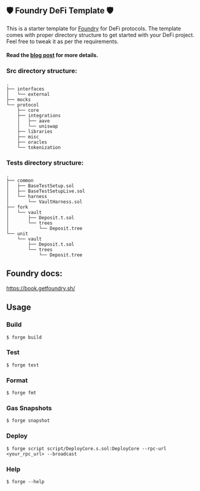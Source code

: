 ## 🛡️ Foundry DeFi Template 🛡️

This is a starter template for [Foundry](https://book.getfoundry.sh/) for DeFi protocols. The template comes with proper directory structure to get started with your DeFi project. Feel free to tweak it as per the requirements. 

#### Read the [blog post](https://flawsomedev.com/blog/ideal-defi-protocol-architecture-solidity-template) for more details. 

### Src directory structure:

```tree
.
├── interfaces
│   └── external
├── mocks
└── protocol
    ├── core
    ├── integrations
    │   ├── aave
    │   └── uniswap
    ├── libraries
    ├── misc
    ├── oracles
    └── tokenization
```

### Tests directory structure:

```tree
.
├── common
│   ├── BaseTestSetup.sol
│   ├── BaseTestSetupLive.sol
│   └── harness
│       └── VaultHarness.sol
├── fork
│   └── vault
│       ├── Deposit.t.sol
│       └── trees
│           └── Deposit.tree
└── unit
    └── vault
        ├── Deposit.t.sol
        └── trees
            └── Deposit.tree
```

## Foundry docs:

https://book.getfoundry.sh/

## Usage

### Build

```shell
$ forge build
```

### Test

```shell
$ forge test
```

### Format

```shell
$ forge fmt
```

### Gas Snapshots

```shell
$ forge snapshot
```

### Deploy

```shell
$ forge script script/DeployCore.s.sol:DeployCore --rpc-url <your_rpc_url> --broadcast
```

### Help

```shell
$ forge --help
```
